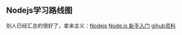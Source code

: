 Nodejs学习路线图
------------------
别人已经汇总的很好了，拿来主义：[Nodejs](http://blog.fens.me/nodejs-roadmap/)
[Node.js 新手入门](https://cnodejs.org/getstart)
[gihub资料](https://github.com/youyudehexie/node123)
